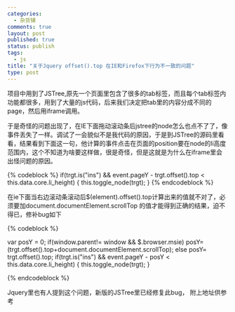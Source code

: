 ```yaml
--- 
categories: 
  - 杂货铺
comments: true
layout: post
published: true
status: publish
tags: 
  - js
title: "关于Jquery offset().top 在IE和Firefox下行为不一致的问题"
type: post
---
```

项目中用到了JSTree,原先一个页面里包含了很多的tab标签，而且每个tab标签内功能都很多，用到了大量的js代码，后来我们决定把tab里的内容分成不同的page，然后用iframe调用。

于是奇怪的问题出现了，在IE下面拖动滚动条后jstree的node怎么也点不了了，像事件丢失了一样。调试了一会貌似不是我代码的原因，于是到JSTree的源码里看看，结果看到下面这一句，他计算的事件点击在页面的position要在node的li高度范围内，这个不知道为啥要这样做，很是奇怪，但是这就是为什么在iframe里会出怪问题的原因。

{% codeblock %}
if(trgt.is("ins") && event.pageY - trgt.offset().top < this.data.core.li_height)
{
    this.toggle_node(trgt);
}
{% endcodeblock %}

在ie下面当右边滚动条滚动后$(element).offset().top计算出来的值就不对了，必须要加document.documentElement.scrollTop 的值才能得到正确的结果，迫不得已，修补bug如下


{% codeblock %}

var posY = 0;
if(window.parent!= window && $.browser.msie)
    posY= (trgt.offset().top+document.documentElement.scrollTop);
else
    posY= trgt.offset().top;
if(trgt.is("ins") && event.pageY - posY < this.data.core.li_height) { this.toggle_node(trgt); }

{% endcodeblock %}

Jquery里也有人提到这个问题，新版的JSTree里已经修复此bug， 附上地址供参考

